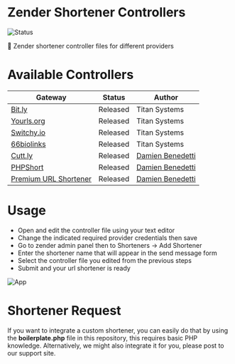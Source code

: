 # Zender Shortener Controllers

![Status](https://img.shields.io/badge/status-released-blue?style=for-the-badge)

🔩 Zender shortener controller files for different providers

# Available Controllers

| Gateway | Status | Author |
| ------ | ------ | ------ |
| [Bit.ly](https://bitly.com/) | Released | Titan Systems |
| [Yourls.org](https://yourls.org/) | Released | Titan Systems |
| [Switchy.io](https://www.switchy.io/) | Released | Titan Systems |
| [66biolinks](https://codecanyon.net/item/biolink-boost-instagram-bio-linking/20740546) | Released | Titan Systems |
| [Cutt.ly](https://cutt.ly) | Released | [Damien Benedetti](https://github.com/damidani/) |
| [PHPShort](https://codecanyon.net/item/phpshort-url-shortener-software/26536593) | Released | [Damien Benedetti](https://github.com/damidani/) |
| [Premium URL Shortener](https://codecanyon.net/item/premium-url-shortener/3688135) | Released | [Damien Benedetti](https://github.com/damidani/) |

# Usage

* Open and edit the controller file using your text editor
* Change the indicated required provider credentials then save
* Go to zender admin panel then to Shorteners -> Add Shortener
* Enter the shortener name that will appear in the send message form
* Select the controller file you edited from the previous steps
* Submit and your url shortener is ready

![App](https://github.com/titansys/zender-shorteners/blob/master/screenshot.png)

# Shortener Request

If you want to integrate a custom shortener, you can easily do that by using the **boilerplate.php** file in this repository, this requires basic PHP knowledge. Alternatively, we might also integrate it for you, please post to our support site.